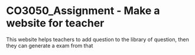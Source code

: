 # CO3050_Assignment - Make a website for teacher
This website helps teachers to add question to the library of question, then they can generate a exam from that
